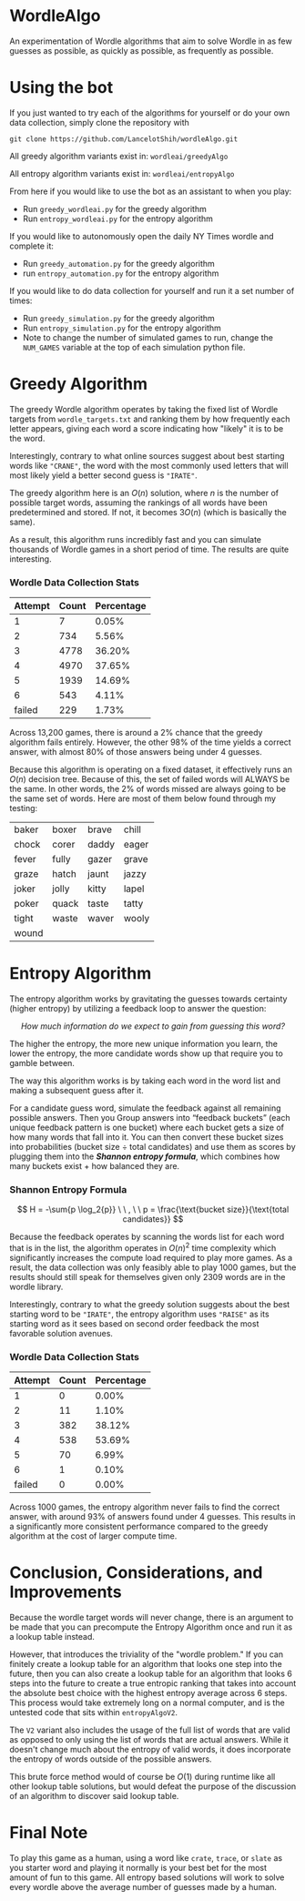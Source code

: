 # WordleAlgo
An experimentation of Wordle algorithms that aim to solve Wordle in as few guesses as possible, as quickly as possible, as frequently as possible.

# Using the bot
If you just wanted to try each of the algorithms for yourself or do your own data collection, simply clone the repository with 
```
git clone https://github.com/LancelotShih/wordleAlgo.git
```
All greedy algorithm variants exist in: `wordleai/greedyAlgo`

All entropy algorithm variants exist in: `wordleai/entropyAlgo`

From here if you would like to use the bot as an assistant to when you play:
- Run `greedy_wordleai.py` for the greedy algorithm
- Run `entropy_wordleai.py` for the entropy algorithm

If you would like to autonomously open the daily NY Times wordle and complete it:
- Run `greedy_automation.py` for the greedy algorithm
- run `entropy_automation.py` for the entropy algorithm

If you would like to do data collection for yourself and run it a set number of times:
- Run `greedy_simulation.py` for the greedy algorithm
- Run `entropy_simulation.py` for the entropy algorithm
- Note to change the number of simulated games to run, change the `NUM_GAMES` variable at the top of each simulation python file.


# Greedy Algorithm

The greedy Wordle algorithm operates by taking the fixed list of Wordle targets from `wordle_targets.txt` and ranking them by how frequently each letter appears, giving each word a score indicating how "likely" it is to be the word.

Interestingly, contrary to what online sources suggest about best starting words like `"CRANE"`, the word with the most commonly used letters that will most likely yield a better second guess is `"IRATE"`.

The greedy algorithm here is an $O(n)$ solution, where $n$ is the number of possible target words, assuming the rankings of all words have been predetermined and stored. If not, it becomes $3O(n)$ (which is basically the same).

As a result, this algorithm runs incredibly fast and you can simulate thousands of Wordle games in a short period of time. The results are quite interesting.

### Wordle Data Collection Stats

| Attempt | Count | Percentage |
| ------- | ----- | ---------- |
| 1       | 7     | 0.05%      |
| 2       | 734   | 5.56%      |
| 3       | 4778  | 36.20%     |
| 4       | 4970  | 37.65%     |
| 5       | 1939  | 14.69%     |
| 6       | 543   | 4.11%      |
| failed  | 229   | 1.73%      |

Across 13,200 games, there is around a $2\%$ chance that the greedy algorithm fails entirely. However, the other $98\%$ of the time yields a correct answer, with almost $80\%$ of those answers being under $4$ guesses.

Because this algorithm is operating on a fixed dataset, it effectively runs an $O(n)$ decision tree. Because of this, the set of failed words will ALWAYS be the same. In other words, the $2\%$ of words missed are always going to be the same set of words. Here are most of them below found through my testing:

|  |  |  |  |
| ------------ | ------------ | ------------ | ------------ |
| baker        | boxer        | brave        | chill        |
| chock        | corer        | daddy        | eager        |
| fever        | fully        | gazer        | grave        |
| graze        | hatch        | jaunt        | jazzy        |
| joker        | jolly        | kitty        | lapel        |
| poker        | quack        | taste        | tatty        |
| tight        | waste        | waver        | wooly        |
| wound        |              |              |              |

# Entropy Algorithm
The entropy algorithm works by gravitating the guesses towards certainty (higher entropy) by utilizing a feedback loop to answer the question: 

<p align="center"><em>How much information do we expect to gain from guessing this word?</em></p>

The higher the entropy, the more new unique information you learn, the lower the entropy, the more candidate words show up that require you to gamble between.

The way this algorithm works is by taking each word in the word list and making a subsequent guess after it. 

For a candidate guess word, simulate the feedback against all remaining possible answers. Then you Group answers into “feedback buckets” (each unique feedback pattern is one bucket) where each bucket gets a size of how many words that fall into it. You can then convert these bucket sizes into probabilities (bucket size ÷ total candidates) and use them as scores by plugging them into the ***Shannon entropy formula***, which combines how many buckets exist + how balanced they are.

### Shannon Entropy Formula
$$
H = -\sum{p \log_2{p}} \ \ , \ \ p = \frac{\text{bucket size}}{\text{total candidates}}
$$

Because the feedback operates by scanning the words list for each word that is in the list, the algorithm operates in $O(n)^2$ time complexity which significantly increases the compute load required to play more games. As a result, the data collection was only feasibly able to play 1000 games, but the results should still speak for themselves given only 2309 words are in the wordle library. 

Interestingly, contrary to what the greedy solution suggests about the best starting word to be `"IRATE"`, the entropy algorithm uses `"RAISE"` as its starting word as it sees based on second order feedback the most favorable solution avenues. 

### Wordle Data Collection Stats
| Attempt | Count | Percentage |
| ------- | ----- | ---------- |
| 1       | 0     | 0.00%      |
| 2       | 11    | 1.10%      |
| 3       | 382   | 38.12%     |
| 4       | 538   | 53.69%     |
| 5       | 70    | 6.99%      |
| 6       | 1     | 0.10%      |
| failed  | 0     | 0.00%      |

Across $1000$ games, the entropy algorithm never fails to find the correct answer, with around $93\%$ of answers found under $4$ guesses. This results in a significantly more consistent performance compared to the greedy algorithm at the cost of larger compute time. 

# Conclusion, Considerations, and Improvements
Because the wordle target words will never change, there is an argument to be made that you can precompute the Entropy Algorithm once and run it as a lookup table instead. 

However, that introduces the triviality of the "wordle problem." If you can finitely create a lookup table for an algorithm that looks one step into the future, then you can also create a lookup table for an algorithm that looks 6 steps into the future to create a true entropic ranking that takes into account the absolute best choice with the highest entropy average across 6 steps. This process would take extremely long on a normal computer, and is the untested code that sits within `entropyAlgoV2`. 

The `V2` variant also includes the usage of the full list of words that are valid as opposed to only using the list of words that are actual answers. While it doesn't change much about the entropy of valid words, it does incorporate the entropy of words outside of the possible answers. 

This brute force method would of course be $O(1)$ during runtime like all other lookup table solutions, but would defeat the purpose of the discussion of an algorithm to discover said lookup table. 

# Final Note
To play this game as a human, using a word like `crate`, `trace`, or `slate` as you starter word and playing it normally is your best bet for the most amount of fun to this game. All entropy based solutions will work to solve every wordle above the average number of guesses made by a human. 